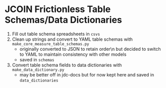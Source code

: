 # JCOIN Frictionless Table Schemas/Data Dictionaries

1. Fill out table schema spreadsheets in `csvs`
2. Clean up strings and convert to YAML table schemas with `make_core_measure_table_schemas.py`
    - originally converted to JSON to retain order\n but decided to switch to YAML to maintain consistency with other models
    - saved in `schemas`
3. Convert table schema fields to data dictionaries with `make_data_dictionary.py`
    - may be better off in jdc-docs but for now
    kept here and saved in `data_dictionaries`



